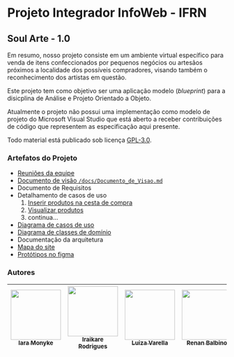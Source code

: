 # Projeto Integrador InfoWeb - IFRN

## Soul Arte - 1.0

Em resumo, nosso projeto consiste em um ambiente virtual específico para venda de itens confeccionados por pequenos negócios ou artesãos próximos a localidade dos possíveis compradores, visando também o reconhecimento dos artistas em questão.

Este projeto tem como objetivo ser uma aplicação  modelo (_blueprint_) para a disicplina de Análise e Projeto Orientado a Objeto.

Atualmente o projeto não possui uma implementação como modelo de projeto do Microsoft Visual Studio que está aberto a receber contribuições de código que representem as especificação aqui presente.

Todo material está publicado sob licença [GPL-3.0](https://www.gnu.org/licenses/quick-guide-gplv3.pt-br.html).


### Artefatos do Projeto
* [Reuniões da equipe](./reunioes/Reunioes.md)
* [Documento de visão `/docs/Documento_de_Visao.md`](./docs/Documento_de_Visao.md)
* Documento de Requisitos
* Detalhamento de casos de uso 
  1. [Inserir produtos na cesta de compra](./docs/casos_de_uso/cdu_inserir_produtos_na_cesta_de_compra.md)
  2. [Visualizar produtos](./docs/casos_de_uso/cdu_visualizar_produtos.md)
  3. continua...
* [Diagrama de casos de uso](./docs/imagens/dcu-soul-arte.png)
* [Diagrama de classes de domínio](./docs/diagramas/Diagrama_Entidades_e_Relacionamentos.png)
* Documentação da arquitetura
* [Mapa do site](./docs/imagens/mapa_do_site.png)
* [Protótipos no figma](https://www.figma.com/file/smLaO4DKmJeE6GHaLvg4hu/soul-arte?type=design&node-id=0%3A1&t=vatgPd0vhpDPREuk-1)

### Autores
| [<img src="https://avatars.githubusercontent.com/u/99852137?v=4" width=115><br><sub>Iara Monyke</sub>](https://github.com/iaramonyke) |  [<img src="https://avatars.githubusercontent.com/u/101957823?v=4" width=115><br><sub>Iraikare Rodrigues</sub>](https://github.com/iraikare) |  [<img src="https://avatars.githubusercontent.com/u/102320472?v=4" width=115><br><sub>Luiza Varella</sub>](https://github.com/luvarella) | [<img src="https://avatars.githubusercontent.com/u/93939187?v=4" width=115><br><sub>Renan Balbino</sub>](https://github.com/balbii) |
| :---: | :---: | :---: | :---: |
